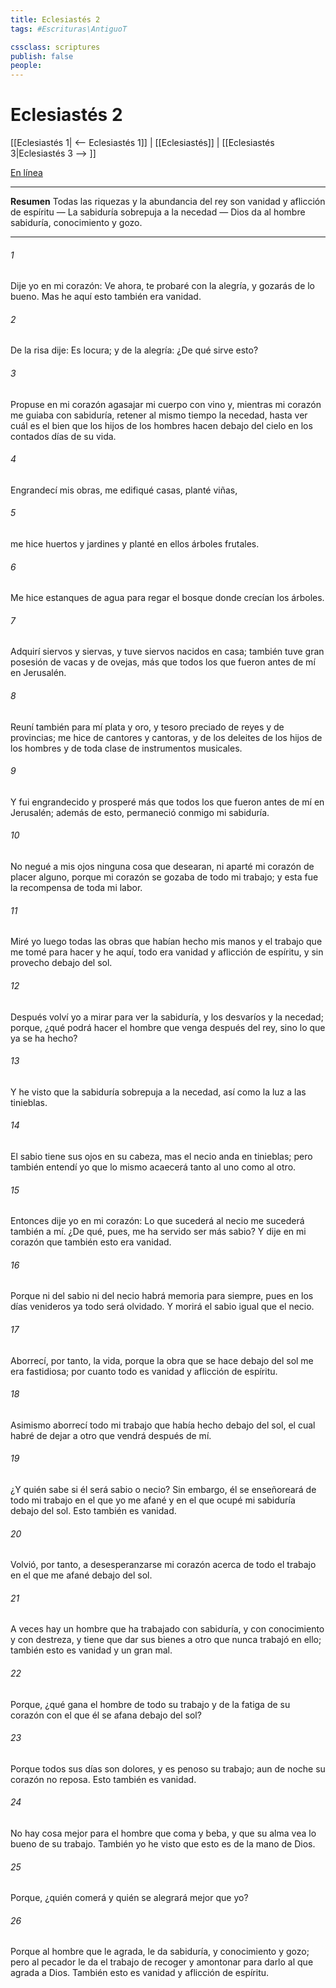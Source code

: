 ```yaml
---
title: Eclesiastés 2
tags: #Escrituras\AntiguoT

cssclass: scriptures
publish: false
people:
---
```


# Eclesiastés 2
[[Eclesiastés 1| <-- Eclesiastés 1]] | [[Eclesiastés]] | [[Eclesiastés 3|Eclesiastés 3 --> ]]

[En línea](https://churchofjesuschrist.org/study/scriptures/ot/eccl/2?lang=spa)

---
__Resumen__
Todas las riquezas y la abundancia del rey son vanidad y aflicción de espíritu — La sabiduría sobrepuja a la necedad — Dios da al hombre sabiduría, conocimiento y gozo.

---
###### 1 
Dije yo en mi corazón: Ve ahora, te probaré con la alegría, y gozarás de lo bueno. Mas he aquí esto también era vanidad.

###### 2 
De la risa dije: Es locura; y de la alegría: ¿De qué sirve esto?

###### 3 
Propuse en mi corazón agasajar mi cuerpo con vino y, mientras mi corazón me guiaba con sabiduría, retener al mismo tiempo la necedad, hasta ver cuál es el bien que los hijos de los hombres hacen debajo del cielo en los contados días de su vida.

###### 4 
Engrandecí mis obras, me edifiqué casas, planté viñas,

###### 5 
me hice huertos y jardines y planté en ellos  árboles frutales.

###### 6 
Me hice estanques de agua para regar el bosque donde crecían los árboles.

###### 7 
Adquirí siervos y siervas, y tuve siervos nacidos en casa; también tuve gran posesión de vacas y de ovejas, más que todos los que fueron antes de mí en Jerusalén.

###### 8 
Reuní también para mí plata y oro, y tesoro preciado de reyes y de provincias; me hice de cantores y cantoras, y de los deleites de los hijos de los hombres y de toda clase de instrumentos musicales.

###### 9 
Y fui engrandecido y prosperé más que todos los que fueron antes de mí en Jerusalén; además de esto, permaneció conmigo mi sabiduría.

###### 10 
No negué a mis ojos ninguna cosa que desearan, ni aparté mi corazón de placer alguno, porque mi corazón se gozaba de todo mi trabajo; y esta fue la recompensa de toda mi labor.

###### 11 
Miré yo luego todas las obras que habían hecho mis manos y el trabajo que me tomé para hacer y he aquí, todo era vanidad y aflicción de espíritu, y sin provecho debajo del sol.

###### 12 
Después volví yo a mirar para ver la sabiduría, y los desvaríos y la necedad; porque, ¿qué podrá hacer el hombre que venga después del rey, sino lo que ya se ha hecho?

###### 13 
Y he visto que la sabiduría sobrepuja a la necedad, así como la luz a las tinieblas.

###### 14 
El sabio tiene sus ojos en su cabeza, mas el necio anda en tinieblas; pero también entendí yo que lo mismo acaecerá tanto al uno como al otro.

###### 15 
Entonces dije yo en mi corazón: Lo que sucederá al necio me sucederá también a mí. ¿De qué, pues, me ha servido ser más sabio? Y dije en mi corazón que también esto era vanidad.

###### 16 
Porque ni del sabio ni del necio habrá memoria para siempre, pues en los días venideros ya todo será olvidado. Y morirá el sabio igual que el necio.

###### 17 
Aborrecí, por tanto, la vida, porque la obra que se hace debajo del sol me era fastidiosa; por cuanto todo es vanidad y aflicción de espíritu.

###### 18 
Asimismo aborrecí todo mi trabajo que había hecho debajo del sol, el cual habré de dejar a otro que vendrá después de mí.

###### 19 
¿Y quién sabe si él será sabio o necio? Sin embargo, él se enseñoreará de todo mi trabajo en el que yo me afané y en el que ocupé mi sabiduría debajo del sol. Esto también es vanidad.

###### 20 
Volvió, por tanto, a desesperanzarse mi corazón acerca de todo el trabajo en el que me afané debajo del sol.

###### 21 
A veces hay un hombre que ha trabajado con sabiduría, y con conocimiento y con destreza, y tiene que dar sus bienes a otro que nunca trabajó en ello; también esto es vanidad y un gran mal.

###### 22 
Porque, ¿qué gana el hombre de todo su trabajo y de la fatiga de su corazón con el que él se afana debajo del sol?

###### 23 
Porque todos sus días  son  dolores, y es penoso su trabajo; aun de noche su corazón no reposa. Esto también es vanidad.

###### 24 
No hay cosa mejor para el hombre  que coma y beba, y que su alma vea lo bueno de su trabajo. También yo he visto que esto es de la mano de Dios.

###### 25 
Porque, ¿quién comerá y quién se alegrará mejor que yo?

###### 26 
Porque al hombre que le agrada,  le da sabiduría, y conocimiento y gozo; pero al pecador le da el trabajo de recoger y amontonar para darlo al que agrada a Dios. También esto es vanidad y aflicción de espíritu.

